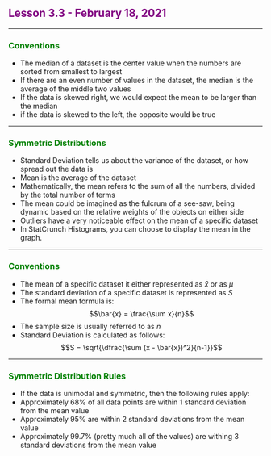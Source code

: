 ## <span style="color:purple">Lesson 3.3 - February 18, 2021</span>
****
### <span style="color:green">Conventions</span>
- The median of a dataset is the center value when the numbers are sorted from smallest to largest
- If there are an even number of values in the dataset, the median is the average of the middle two values
- If the data is skewed right, we would expect the mean to be larger than the median
- if the data is skewed to the left, the opposite would be true

****
### <span style="color:green">Symmetric Distributions</span>
- Standard Deviation tells us about the variance of the dataset, or how spread out the data is
- Mean is the average of the dataset
- Mathematically, the mean refers to the sum of all the numbers, divided by the total number of terms
- The mean could be imagined as the fulcrum of a see-saw, being dynamic based on the relative weights of the objects on either side
- Outliers have a very noticeable effect on the mean of a specific dataset
- In StatCrunch Histograms, you can choose to display the mean in the graph.

****
### <span style="color:green">Conventions</span>
- The mean of a specific dataset it either represented as $\bar{x}$ or as $\mu$
- The standard deviation of a specific dataset is represented as $S$
- The formal mean formula is: $$\bar{x} = \frac{\sum x}{n}$$
- The sample size is usually referred to as $n$
- Standard Deviation is calculated as follows: $$S = \sqrt{\dfrac{\sum (x - \bar{x})^2}{n-1}}$$

****
### <span style="color:green">Symmetric Distribution Rules</span>
- If the data is unimodal and symmetric, then the following rules apply:
- Approximately 68% of all data points are within 1 standard deviation from the mean value
- Approximately 95% are within 2 standard deviations from the mean value
- Approximately 99.7% (pretty much all of the values) are withing 3 standard deviations from the mean value
